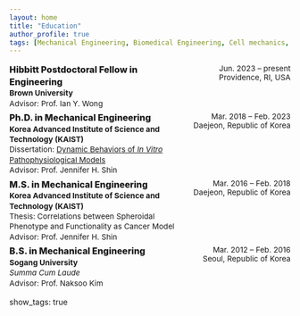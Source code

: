 ```yaml
---
layout: home
title: "Education"
author_profile: true
tags: [Mechanical Engineering, Biomedical Engineering, Cell mechanics, Mechanobiology, Multicellular spheroid, Biomaterial, Collective cell migration, Image processing, Microfluidics]
---
```


<style>
.cv-grid{display:grid;grid-template-columns:1fr auto;gap:.4rem 2rem;margin:1rem 0;font-size: 0.85rem;}
.cv-left{line-height:1.35}
.cv-right{text-align:right;white-space:nowrap}
.cv-item{display:contents}
.cv-left h3{margin:0;font-weight:800}
.cv-left .inst{font-weight:700}
.cv-left .sub{font-style:normal}
</style>

<div class="cv-grid">

  <div class="cv-item">
    <div class="cv-left">
      <h3>Hibbitt Postdoctoral Fellow in Engineering</h3>
      <div class="inst">Brown University</div>
      <div class="sub">Advisor: Prof. Ian Y. Wong</div>
    </div>
    <div class="cv-right">
      Jun. 2023 – present <br> Providence, RI, USA
    </div>
  </div>

  <div class="cv-item">
    <div class="cv-left">
      <h3>Ph.D. in Mechanical Engineering</h3>
      <div class="inst">Korea Advanced Institute of Science and Technology (KAIST)</div>
      <div class="sub1">
        Dissertation:
        <a href="https://library.kaist.ac.kr/search/ctlgSearch/posesn/view.do?bibctrlno=1030346&se=t0&ty=B&_csrf=77b66785-09ab-475c-8419-089c4937f322" target="_blank">
        Dynamic Behaviors of <em>In Vitro</em> Pathophysiological Models
      </a>
</div>
      <div class="sub">Advisor: Prof. Jennifer H. Shin</div>
    </div>
    <div class="cv-right">
      Mar. 2018 – Feb. 2023 <br> Daejeon, Republic of Korea
    </div>
  </div>

  <div class="cv-item">
    <div class="cv-left">
      <h3>M.S. in Mechanical Engineering</h3>
      <div class="inst">Korea Advanced Institute of Science and Technology (KAIST)</div>
      <div class="sub">Thesis: Correlations between Spheroidal Phenotype and Functionality as Cancer Model</div>
      <div class="sub">Advisor: Prof. Jennifer H. Shin</div>
    </div>
    <div class="cv-right">
      Mar. 2016 – Feb. 2018 <br> Daejeon, Republic of Korea
    </div>
  </div>

  <div class="cv-item">
    <div class="cv-left">
      <h3>B.S. in Mechanical Engineering</h3>
      <div class="inst">Sogang University</div>
      <div class="sub"><em>Summa Cum Laude</em></div>
      <div class="sub">Advisor: Prof. Naksoo Kim</div>
    </div>
    <div class="cv-right">
      Mar. 2012 – Feb. 2016 <br> Seoul, Republic of Korea
    </div>
  </div>

</div>


show_tags: true



